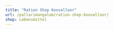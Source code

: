 ```yaml
---
title: "Ration Shop Koovalloor"
url: /pallarimangalam/ration-shop-koovalloor/
shop: Lebensmittel
---
```

